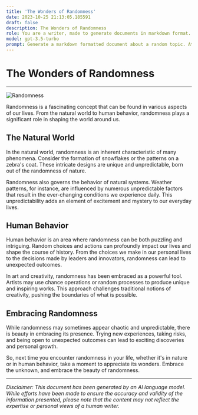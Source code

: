 ```yaml
---
title: 'The Wonders of Randomness'
date: 2023-10-25 21:13:05.185591
draft: false
description: The Wonders of Randomness
role: You are a writer, made to generate documents in markdown format. It is very important that all of the documents you generate are in valid markdown format.
model: gpt-3.5-turbo
prompt: Generate a markdown formatted document about a random topic. At the bottom, include a disclaimer explaining that the document was generated by you. The first line of the document should be the title. Make sure that the entire document is in proper markdown format, using a mix of various tags to make the document visually appealing.
---
```


# The Wonders of Randomness

---

![Randomness](https://images.unsplash.com/photo-1493519662068-0e91329db3c1)

Randomness is a fascinating concept that can be found in various aspects of our lives. From the natural world to human behavior, randomness plays a significant role in shaping the world around us.

## The Natural World

In the natural world, randomness is an inherent characteristic of many phenomena. Consider the formation of snowflakes or the patterns on a zebra's coat. These intricate designs are unique and unpredictable, born out of the randomness of nature.

Randomness also governs the behavior of natural systems. Weather patterns, for instance, are influenced by numerous unpredictable factors that result in the ever-changing conditions we experience daily. This unpredictability adds an element of excitement and mystery to our everyday lives.

## Human Behavior

Human behavior is an area where randomness can be both puzzling and intriguing. Random choices and actions can profoundly impact our lives and shape the course of history. From the choices we make in our personal lives to the decisions made by leaders and innovators, randomness can lead to unexpected outcomes.

In art and creativity, randomness has been embraced as a powerful tool. Artists may use chance operations or random processes to produce unique and inspiring works. This approach challenges traditional notions of creativity, pushing the boundaries of what is possible.

## Embracing Randomness

While randomness may sometimes appear chaotic and unpredictable, there is beauty in embracing its presence. Trying new experiences, taking risks, and being open to unexpected outcomes can lead to exciting discoveries and personal growth.

So, next time you encounter randomness in your life, whether it's in nature or in human behavior, take a moment to appreciate its wonders. Embrace the unknown, and embrace the beauty of randomness.

---

*Disclaimer: This document has been generated by an AI language model. While efforts have been made to ensure the accuracy and validity of the information presented, please note that the content may not reflect the expertise or personal views of a human writer.*